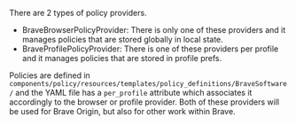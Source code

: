 There are 2 types of policy providers.

- BraveBrowserPolicyProvider: There is only one of these providers and it manages policies that are stored globally in local state.
- BraveProfilePolicyProvider: There is one of these providers per profile and it manages policies that are stored in profile prefs.

Policies are defined in `components/policy/resources/templates/policy_definitions/BraveSoftware/` and the YAML file has a `per_profile` attribute which associates it accordingly to the browser or profile provider.
Both of these providers will be used for Brave Origin, but also for other work within Brave.
